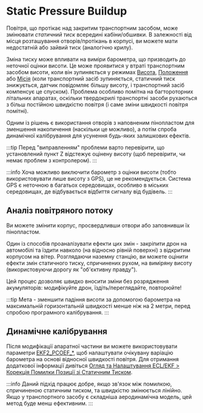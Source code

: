 # Static Pressure Buildup

Повітря, що протікає над закритим транспортним засобом, може змінювати _статичний тиск_ всередині кабіни/обшивки.
В залежності від місця розташування отворів/протікань в корпусі, ви можете мати недостатній або зайвий тиск (аналогічно крилу).

Зміна тиску може впливати на виміри барометра, що призводить до неточної оцінки висоти.
Це може проявитися у втраті транспортним засобом висоти, коли він зупиняється у режимах [Висота](../flight_modes_mc/altitude.md), [Положення](../flight_modes_mc/position.md) або [Місія](../flight_modes_mc/mission.md) (коли транспортний засіб зупиняється, статичний тиск знижується, датчик повідомляє більшу висоту, і транспортний засіб компенсує це спуском).
Проблема особливо помітна на багтороторних літальних апаратах, оскільки твердокрилі транспортні засоби рухаються з більш постійною швидкістю повітря (і саме зміни швидкості повітря помітні).

Одним із рішень є використання отворів з наповненим пінопластом для зменшення накопичення (наскільки це можливо), а потім спроба динамічної калібрування для усунення будь-яких залишкових ефектів.

:::tip
Перед "виправленням" проблеми варто перевірити, що установлений пункт Z відстежує оцінену висоту (щоб перевірити, чи немає проблем з контролером).
:::

:::info
Хоча можливо виключити барометр з оцінки висоти (тобто використовувати лише висоту з GPS), це не рекомендується.
Система GPS є неточною в багатьох середовищах, особливо в міських середовищах, де відбувається відбиття сигналу від будівель.
:::

## Аналіз повітряного потоку

Ви можете змінити корпус, просвердливши отвори або заповнивши їх пінопластом.

Один із способів проаналізувати ефекти цих змін - закріпити дрон на автомобілі та їздити навколо (на відносно рівній поверхні) з відкритим корпусом на вітер.
Розглядаючи наземну станцію, ви можете оцінити ефекти змін статичного тиску, спричинених рухом, на виміряну висоту (використовуючи дорогу як "об'єктивну правду").

Цей процес дозволяє швидко вносити зміни без розрядження акумуляторів: модифікуйте дрон, їздіть/переглядайте, повторюйте!

:::tip
Мета - зменшити падіння висоти за допомогою барометра на максимальній горизонтальній швидкості менше ніж на 2 метри, перед спробою програмного калібрування.
:::

## Динамічне калібрування

Після модифікації апаратної частини ви можете використовувати параметри [EKF2_PCOEF_\*](../advanced_config/parameter_reference.md#EKF2_PCOEF_XN), щоб налаштувати очікувану варіацію барометра на основі відносної швидкості повітря.
Для отримання додаткової інформації дивіться [Огляд та Налаштування ECL/EKF &gt; Корекція Помилки Позиції зі Статичним Тиском](../advanced_config/tuning_the_ecl_ekf.md#correction-for-static-pressure-position-error).

:::info
Даний підхід працює добре, якщо зв'язок між помилкою, спричиненою статичним тиском, та швидкістю змінюється лінійно.
Якщо у транспортного засобу є складніша аеродинамічна модель, цей метод буде менш ефективним.
:::
